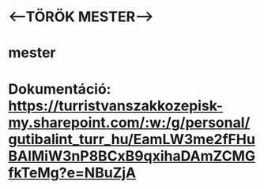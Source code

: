 # **********************<--TÖRÖK MESTER-->**********************


# mester
# Dokumentáció: https://turristvanszakkozepisk-my.sharepoint.com/:w:/g/personal/gutibalint_turr_hu/EamLW3me2fFHuBAlMiW3nP8BCxB9qxihaDAmZCMGfkTeMg?e=NBuZjA
